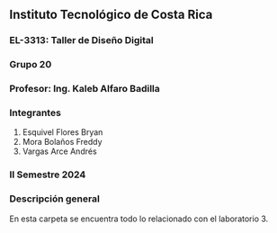 ## Instituto Tecnológico de Costa Rica
### EL-3313: Taller de Diseño Digital
### Grupo 20
### Profesor: Ing. Kaleb Alfaro Badilla

### Integrantes
1. Esquivel Flores Bryan
2. Mora Bolaños Freddy
3. Vargas Arce Andrés

### II Semestre 2024

### Descripción general
En esta carpeta se encuentra todo lo relacionado con el laboratorio 3.

